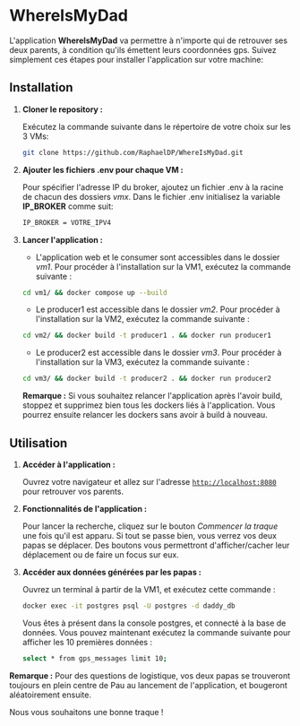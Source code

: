 # WhereIsMyDad

L'application **WhereIsMyDad** va permettre à n'importe qui de retrouver ses deux parents, à condition qu'ils émettent leurs coordonnées gps. Suivez simplement ces étapes pour installer l'application sur votre machine:

## Installation

1. **Cloner le repository :**

   Exécutez la commande suivante dans le répertoire de votre choix sur les 3 VMs:

   ```bash
   git clone https://github.com/RaphaelDP/WhereIsMyDad.git
   ```

2. **Ajouter les fichiers .env pour chaque VM :**

   Pour spécifier l'adresse IP du broker, ajoutez un fichier .env à la racine de chacun des dossiers *vmx*. Dans le fichier .env initialisez la variable **IP_BROKER** comme suit:

   ```bash
   IP_BROKER = VOTRE_IPV4
   ```

3. **Lancer l'application :**
    
   * L'application web et le consumer sont accessibles dans le dossier *vm1*. Pour procéder à l'installation sur la VM1, exécutez la commande suivante : 

   ```bash
   cd vm1/ && docker compose up --build
   ```

   * Le producer1 est accessible dans le dossier *vm2*. Pour procéder à l'installation sur la VM2, exécutez la commande suivante : 

   ```bash
   cd vm2/ && docker build -t producer1 . && docker run producer1
   ```

   * Le producer2 est accessible dans le dossier *vm3*. Pour procéder à l'installation sur la VM3, exécutez la commande suivante : 

   ```bash
   cd vm3/ && docker build -t producer2 . && docker run producer2
   ```

    **Remarque :** Si vous souhaitez relancer l'application après l'avoir build, stoppez et supprimez bien tous les dockers liés à l'application. Vous pourrez ensuite relancer les dockers sans avoir à build à nouveau.

## Utilisation

1. **Accéder à l'application :** 

    Ouvrez votre navigateur et allez sur l'adresse [`http://localhost:8080`](http://localhost:8080) pour retrouver vos parents.

2. **Fonctionnalités de l'application :**

   Pour lancer la recherche, cliquez sur le bouton *Commencer la traque* une fois qu'il est apparu. Si tout se passe bien, vous verrez vos deux papas se déplacer. Des boutons vous permettront d'afficher/cacher leur déplacement ou de faire un focus sur eux. 

3. **Accéder aux données générées par les papas :**

   Ouvrez un terminal à partir de la VM1, et exécutez cette commande :

   ```bash
   docker exec -it postgres psql -U postgres -d daddy_db
   ```

   Vous êtes à présent dans la console postgres, et connecté à la base de données. Vous pouvez maintenant exécutez la commande suivante pour afficher les 10 premières données :

   ```bash
   select * from gps_messages limit 10;
   ```

**Remarque :** Pour des questions de logistique, vos deux papas se trouveront toujours en plein centre de Pau au lancement de l'application, et bougeront aléatoirement ensuite.

Nous vous souhaitons une bonne traque ! 
